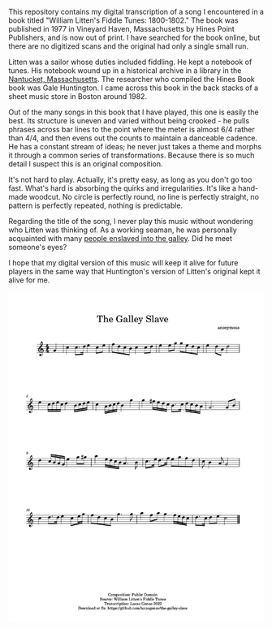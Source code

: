 This repository contains my digital transcription of a song I encountered in a book titled "William Litten's Fiddle Tunes: 1800-1802." The book was published in 1977 in Vineyard Haven, Massachusetts by Hines Point Publishers, and is now out of print. I have searched for the book online, but there are no digitized scans and the original had only a single small run. 

Litten was a sailor whose duties included fiddling. He kept a notebook of tunes. His notebook wound up in a historical archive in a library in the [Nantucket, Massachusetts](https://en.wikipedia.org/wiki/Nantucket#The_whaling_industry).  The researcher who compiled the Hines Book book was Gale Huntington. I came across this book in the back stacks of a sheet music store in Boston around 1982.

Out of the many songs in this book that I have played, this one is easily the best. Its structure is uneven and varied without being crooked - he pulls phrases across bar lines to the point where the meter is almost 6/4 rather than 4/4, and then evens out the counts to maintain a danceable cadence. He has a constant stream of ideas; he never just takes a theme and morphs it through a common series of transformations. Because there is so much detail I suspect this is an original composition. 

It's not hard to play. Actually, it's pretty easy, as long as you don't go too fast. What's hard is absorbing the quirks and irregularities. It's like a hand-made woodcut. No circle is perfectly round, no line is perfectly straight, no pattern is perfectly repeated, nothing is predictable. 

Regarding the title of the song, I never play this music without wondering who Litten was thinking of. As a working seaman, he was personally acquainted with many [people enslaved into the galley](https://en.wikipedia.org/wiki/Galley_slave). Did he meet someone's eyes? 

I hope that my digital version of this music will keep it alive for future players in the same way that Huntington's version of Litten's original kept it alive for me.

![](The_Galley_Slave-1.jpg)